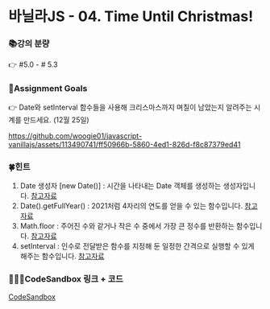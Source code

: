# 바닐라JS - 04. Time Until Christmas!

### 📚강의 분량
👉 #5.0 - # 5.3

### 🥅Assignment Goals
👉 Date와 setInterval 함수들을 사용해 크리스마스까지 며칠이 남았는지 알려주는 시계를 만드세요. (12월 25일)

https://github.com/woogie01/javascript-vanillajs/assets/113490741/ff50966b-5860-4ed1-826d-f8c87379ed41

### 🍀힌트
1. Date 생성자 [new Date()] : 시간을 나타내는 Date 객체를 생성하는 생성자입니다. [참고자료](https://developer.mozilla.org/en-US/docs/Web/JavaScript/Reference/Global_Objects/Date/Date)
1. Date().getFullYear() : 2021처럼 4자리의 연도를 얻을 수 있는 함수입니다. [참고자료](https://developer.mozilla.org/en-US/docs/Web/JavaScript/Reference/Global_Objects/Date/getFullYear)
1. Math.floor : 주어진 수와 같거나 작은 수 중에서 가장 큰 정수를 반환하는 함수입니다. [참고자료](https://developer.mozilla.org/ko/docs/Web/JavaScript/Reference/Global_Objects/Math/floor)
1. setInterval : 인수로 전달받은 함수를 지정해 둔 일정한 간격으로 실행할 수 있게 해주는 함수입니다. [참고자료](https://developer.mozilla.org/en-US/docs/Web/API/setInterval)

### 👨🏻‍💻CodeSandbox 링크 + 코드  
[CodeSandbox](https://codesandbox.io/p/sandbox/immutable-grass-8qq68j?file=%2Fsrc%2Findex.html%3A9%2C31)
